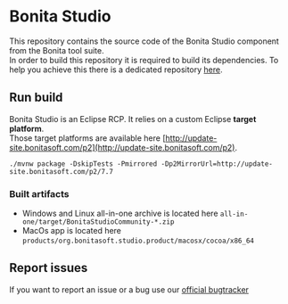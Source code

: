 # Bonita Studio

This repository contains the source code of the Bonita Studio component from the Bonita tool suite.  
In order to build this repository it is required to build its dependencies. To help you achieve this there is a dedicated repository [here](https://github.com/Bonitasoft-Community/Build-Bonita).

## Run build

Bonita Studio is an Eclipse RCP. It relies on a custom Eclipse **target platform**.  
Those target platforms are available here [http://update-site.bonitasoft.com/p2](http://update-site.bonitasoft.com/p2).

`./mvnw package -DskipTests -Pmirrored -Dp2MirrorUrl=http://update-site.bonitasoft.com/p2/7.7`

### Built artifacts

* Windows and Linux all-in-one archive is located here `all-in-one/target/BonitaStudioCommunity-*.zip`
* MacOs app is located here `products/org.bonitasoft.studio.product/macosx/cocoa/x86_64`

## Report issues

If you want to report an issue or a bug use our [official bugtracker](https://bonita.atlassian.net/projects/BBPMC)